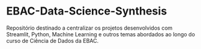 # EBAC-Data-Science-Synthesis
Repositório destinado a centralizar os projetos desenvolvidos com Streamlit, Python, Machine Learning e outros temas abordados ao longo do curso de Ciência de Dados da EBAC.
